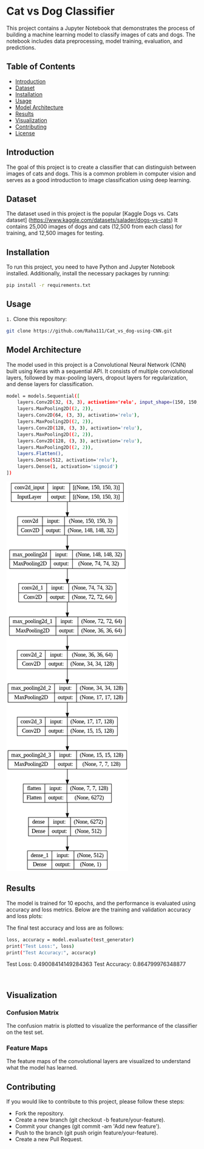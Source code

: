 # Cat vs Dog Classifier

This project contains a Jupyter Notebook that demonstrates the process of building a machine learning model to classify images of cats and dogs. The notebook includes data preprocessing, model training, evaluation, and predictions.

## Table of Contents

- [Introduction](#introduction)
- [Dataset](#dataset)
- [Installation](#installation)
- [Usage](#usage)
- [Model Architecture](#model-architecture)
- [Results](#results)
- [Visualization](#visualization)
- [Contributing](#contributing)
- [License](#license)

## Introduction

The goal of this project is to create a classifier that can distinguish between images of cats and dogs. This is a common problem in computer vision and serves as a good introduction to image classification using deep learning.

## Dataset

The dataset used in this project is the popular [Kaggle Dogs vs. Cats dataset] (https://www.kaggle.com/datasets/salader/dogs-vs-cats) It contains 25,000 images of dogs and cats (12,500 from each class) for training, and 12,500 images for testing.

## Installation

To run this project, you need to have Python and Jupyter Notebook installed. Additionally, install the necessary packages by running:

```bash
pip install -r requirements.txt

```

## Usage

`1.` Clone this repository:
```bash
git clone https://github.com/Raha111/Cat_vs_dog-using-CNN.git
```

## Model Architecture

The model used in this project is a Convolutional Neural Network (CNN) built using Keras with a sequential API. It consists of multiple convolutional layers, followed by max-pooling layers, dropout layers for regularization, and dense layers for classification.

```bash
model = models.Sequential([
    layers.Conv2D(32, (3, 3), activation='relu', input_shape=(150, 150, 3)),
    layers.MaxPooling2D((2, 2)),
    layers.Conv2D(64, (3, 3), activation='relu'),
    layers.MaxPooling2D((2, 2)),
    layers.Conv2D(128, (3, 3), activation='relu'),
    layers.MaxPooling2D((2, 2)),
    layers.Conv2D(128, (3, 3), activation='relu'),
    layers.MaxPooling2D((2, 2)),
    layers.Flatten(),
    layers.Dense(512, activation='relu'),
    layers.Dense(1, activation='sigmoid')
])
```

![](https://github.com/Raha111/Cat_vs_dog-using-CNN/blob/main/Architecture.png)

## Results
The model is trained for 10 epochs, and the performance is evaluated using accuracy and loss metrics. Below are the training and validation accuracy and loss plots:

The final test accuracy and loss are as follows:
```bash
loss, accuracy = model.evaluate(test_generator)
print("Test Loss:", loss)
print("Test Accuracy:", accuracy)
```
Test Loss: 0.49008414149284363
Test Accuracy: 0.864799976348877

![]()
![]()


## Visualization
### Confusion Matrix
The confusion matrix is plotted to visualize the performance of the classifier on the test set.
### Feature Maps
The feature maps of the convolutional layers are visualized to understand what the model has learned. 
  
## Contributing
If you would like to contribute to this project, please follow these steps:

- Fork the repository.
- Create a new branch (git checkout -b feature/your-feature).
- Commit your changes (git commit -am 'Add new feature').
- Push to the branch (git push origin feature/your-feature).
- Create a new Pull Request.
  


